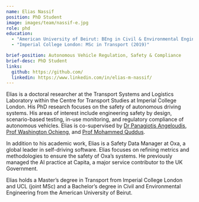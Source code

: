 ```yaml
---
name: Elias Nassif
position: PhD Student
image: images/team/nassif-e.jpg
role: phd
education: 
  - "American University of Beirut: BEng in Civil & Environmental Engineering (2018)"
  - "Imperial College London: MSc in Transport (2019)"

brief-position: Autonomous Vehicle Regulation, Safety & Compliance
brief-desc: PhD Student
links:
  github: https://github.com/
  linkedin: https://www.linkedin.com/in/elias-m-nassif/
---
```


Elias is a doctoral researcher at the Transport Systems and Logistics Laboratory within the Centre for Transport Studies at Imperial College London. His PhD research focuses on the safety of autonomous driving systems. His areas of interest include engineering safety by design, scenario-based testing, in-use monitoring, and regulatory compliance of autonomous vehicles. Elias is co-supervised by [Dr Panagiotis Angeloudis](https://transport-systems.imperial.ac.uk/author/panagiotis-angeloudis/), [Prof Washington Ochieng](https://www.imperial.ac.uk/people/w.ochieng), and [Prof Mohammed Quddus](https://www.imperial.ac.uk/people/m.quddus).

In addition to his academic work, Elias is a Safety Data Manager at Oxa, a global leader in self-driving software. Elias focuses on refining metrics and methodologies to ensure the safety of Oxa’s systems. He previously managed the AI practice at Capita, a major service contributor to the UK Government.

Elias holds a Master’s degree in Transport from Imperial College London and UCL (joint MSc) and a Bachelor’s degree in Civil and Environmental Engineering from the American University of Beirut.